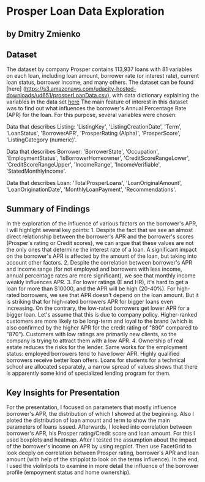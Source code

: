 # Prosper Loan Data Exploration
## by Dmitry Zmienko


## Dataset

The dataset by company Prosper contains 113,937 loans with 81 variables on each loan, including loan amount, borrower rate (or interest rate), current loan status, borrower income, and many others. The dataset can be found [here] (https://s3.amazonaws.com/udacity-hosted-downloads/ud651/prosperLoanData.csv), with data dictionary explaining the variables in the data set [here](https://docs.google.com/spreadsheets/d/1gDyi_L4UvIrLTEC6Wri5nbaMmkGmLQBk-Yx3z0XDEtI/edit#gid=0)
The main feature of interest in this dataset was to find out what influences the borrower's Annual Percentage Rate (APR) for the loan. For this purpose, several variables were chosen:

Data that describes Listing: 'ListingKey', 'ListingCreationDate', 'Term', 'LoanStatus', 'BorrowerAPR',  'ProsperRating (Alpha)', 'ProsperScore', 'ListingCategory (numeric)'.

Data that describes Borrower: 'BorrowerState', 'Occupation', 'EmploymentStatus', 'IsBorrowerHomeowner', 'CreditScoreRangeLower', 'CreditScoreRangeUpper', 'IncomeRange', 'IncomeVerifiable', 'StatedMonthlyIncome'.

Data that describes Loan: 'TotalProsperLoans', 'LoanOriginalAmount', 'LoanOriginationDate', 'MonthlyLoanPayment', 'Recommendations'.


## Summary of Findings

In the exploration of the influence of various factors on the borrower's APR, I will highlight several key points:
	1. Despite the fact that we see an almost direct relationship between the borrower's APR and the borrower's scores (Prosper's rating or Credit scores), we can argue that these values are not the only ones that determine the interest rate of a loan. A significant impact on the borrower's APR is affected by the amount of the loan, but taking into account other factors.
	2. Despite the correlation between borrower's APR and income range (for not employed and borrowers with less income, annual percentage rates are more significant), we see that monthly income weakly influences APR. 
	3. For lower ratings (E and HR), it's hard to get a loan for more than $10000, and the APR will be high (20-40%). For high-rated borrowers, we see that APR doesn't depend on the loan amount. But it is striking that for high-rated borrowers APR for bigger loans even increasing. On the contrary, the low-rated borrowers get lower APR for a bigger loan. Let's assume that this is due to company policy. Higher-ranked customers are more likely to be long-term and loyal to the brand (which is also confirmed by the higher APR for the credit rating of "890" compared to "870"). Customers with low ratings are primarily new clients, so the company is trying to attract them with a low APR.
	4. Ownership of real estate reduces the risks for the lender. Same works for the employment status: employed borrowers tend to have lower APR. Highly qualified borrowers receive better loan offers. Loans for students for a technical school are allocated separately, a narrow spread of values shows that there is apparently some kind of specialized lending program for them.


## Key Insights for Presentation

For the presentation, I focused on parameters that mostly influence borrower's APR, the distribution of which I showed at the beginning. Also I ploted the distribution of loan amount and term to show the main parameters of loans issued. 
Afterwards, I looked into correlation between borrower's APR, his Prosper rating/Credit score and loan amount. For this I used boxplots and heatmap. 
After I tested the assumption about the impact of the borrower's income on APR by using regplot.
Then use FacetGrid to look deeply on correlation between Prosper rating, borrower's APR and loan amount (with help of the stripplot to look on the terms influence).
In the end, I used the violinlpots to examine in more detail the influence of the borrower profile (empoyment status and home ownership).

